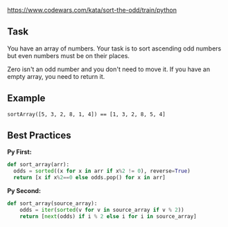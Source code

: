 https://www.codewars.com/kata/sort-the-odd/train/python

## Task
You have an array of numbers.
Your task is to sort ascending odd numbers but even numbers must be on their places.

Zero isn't an odd number and you don't need to move it. If you have an empty array, you need to return it.

## Example
~~~
sortArray([5, 3, 2, 8, 1, 4]) == [1, 3, 2, 8, 5, 4]
~~~
## Best Practices

**Py First:**
~~~py
def sort_array(arr):
  odds = sorted((x for x in arr if x%2 != 0), reverse=True)
  return [x if x%2==0 else odds.pop() for x in arr]

~~~

**Py Second:**
~~~py
def sort_array(source_array):
    odds = iter(sorted(v for v in source_array if v % 2))
    return [next(odds) if i % 2 else i for i in source_array]
~~~
